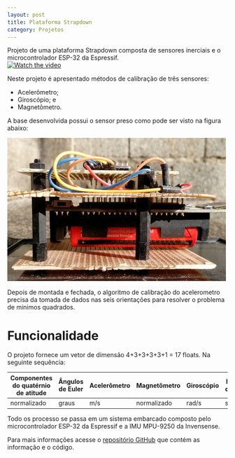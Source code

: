 ```yaml
---
layout: post
title: Plataforma Strapdown
category: Projetos
---
```

Projeto de uma plataforma Strapdown composta de sensores inerciais e o microcontrolador ESP-32 da Espressif. \
[![Watch the video](https://img.youtube.com/vi/BP_7Wy2Bjks/hqdefault.jpg)](https://www.youtube.com/watch?v=BP_7Wy2Bjks)
<!--excerpt-->

Neste projeto é apresentado métodos de calibração de três sensores:
- Acelerômetro;
- Giroscópio; e
- Magnetômetro.


A base desenvolvida possui o sensor preso como pode ser visto na figura abaixo:

  ![parte interna da Plataforma](https://github.com/roneydua/plataformaStrapdown/blob/master/imagens/20200311_162249.jpg?raw=true)

Depois de montada e fechada, o algoritmo de calibração do acelerometro precisa da tomada de dados nas seis orientações para resolver o problema de minimos quadrados.

# Funcionalidade
O projeto fornece um vetor de dimensão 4+3+3+3+3+1 = 17 floats. Na seguinte sequência:

| Componentes do quatérnio de atitude | Ângulos de Euler | Acelerômetro | Magnetômetro | Giroscópio | Intervalo de tempo |
|------------------------|----------------|---------------|--------------|-----------|--------------|
| normalizado             | graus        | m/s           | normalizado   | rad/s     | segundos     |


Todo os processo se passa em um sistema embarcado composto pelo microcontrolador ESP-32 da Espressif e a IMU MPU-9250 da Invensense.

Para mais informações acesse o [repositório GitHub](https://github.com/roneydua/plataformaStrapdown) que contém as informação e o código.

